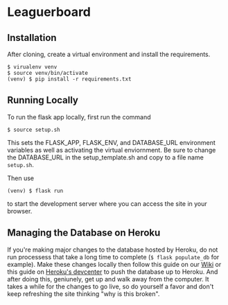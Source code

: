 Leaguerboard
============

Installation
------------

After cloning, create a virtual environment and install the requirements. 

    $ virualenv venv
    $ source venv/bin/activate
    (venv) $ pip install -r requirements.txt
    
Running Locally
---------------

To run the flask app locally, first run the command

    $ source setup.sh
    
This sets the FLASK_APP, FLASK_ENV, and DATABASE_URL environment variables 
as well as activating the virtual enviornment. Be sure to change the 
DATABASE_URL in the setup_template.sh and copy to a file name `setup.sh`.

Then use

    (venv) $ flask run
    
to start the development server where you can access the site in your 
browser.

Managing the Database on Heroku
-------------------------------

If you're making major changes to the database hosted by Heroku, do not run 
processess that take a long time to complete (`$ flask populate_db` for example).
Make these changes locally then follow this guide on our [Wiki](https://github.com/deweesa/Leaguerboard/wiki/Uploading-Database-Backup-to-Heroku) 
or this guide on [Heroku's devcenter](https://devcenter.heroku.com/articles/heroku-postgres-import-export)
to push the database up to Heroku. And after doing this, geniunely, get up and walk away from the computer. 
It takes a while for the changes to go live, so do yourself a favor and don't keep refreshing the site
thinking "why is this broken".
